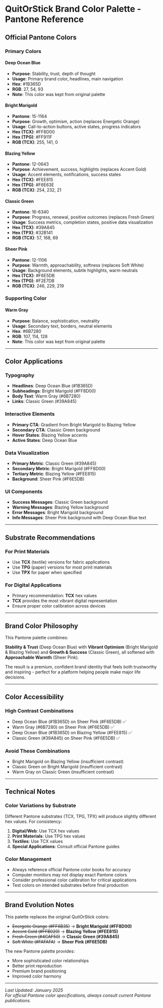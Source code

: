 # QuitOrStick Brand Color Palette - Pantone Reference

## Official Pantone Colors

### Primary Colors

#### Deep Ocean Blue
- **Purpose**: Stability, trust, depth of thought
- **Usage**: Primary brand color, headlines, main navigation
- **Hex**: #1B365D
- **RGB**: 27, 54, 93
- **Note**: This color was kept from original palette

#### Bright Marigold
- **Pantone**: 15-1164
- **Purpose**: Growth, optimism, action (replaces Energetic Orange)
- **Usage**: Call-to-action buttons, active states, progress indicators
- **Hex (TCX)**: #FF8D00
- **Hex (TPG)**: #FF911F
- **RGB (TCX)**: 255, 141, 0

#### Blazing Yellow
- **Pantone**: 12-0643
- **Purpose**: Achievement, success, highlights (replaces Accent Gold)
- **Usage**: Accent elements, notifications, success states
- **Hex (TCX)**: #FEE815
- **Hex (TPG)**: #F6E63E
- **RGB (TCX)**: 254, 232, 21

#### Classic Green
- **Pantone**: 16-6340
- **Purpose**: Progress, renewal, positive outcomes (replaces Fresh Green)
- **Usage**: Success metrics, completion states, positive data visualization
- **Hex (TCX)**: #39A845
- **Hex (TPX)**: #32B141
- **RGB (TCX)**: 57, 168, 69

#### Sheer Pink
- **Pantone**: 12-1106
- **Purpose**: Warmth, approachability, softness (replaces Soft White)
- **Usage**: Background elements, subtle highlights, warm neutrals
- **Hex (TCX)**: #F6E5DB
- **Hex (TPG)**: #F2E7DB
- **RGB (TCX)**: 246, 229, 219

### Supporting Color

#### Warm Gray
- **Purpose**: Balance, sophistication, neutrality
- **Usage**: Secondary text, borders, neutral elements
- **Hex**: #6B7280
- **RGB**: 107, 114, 128
- **Note**: This color was kept from original palette

---

## Color Applications

### Typography
- **Headlines**: Deep Ocean Blue (#1B365D)
- **Subheadings**: Bright Marigold (#FF8D00)
- **Body Text**: Warm Gray (#6B7280)
- **Links**: Classic Green (#39A845)

### Interactive Elements
- **Primary CTA**: Gradient from Bright Marigold to Blazing Yellow
- **Secondary CTA**: Classic Green background
- **Hover States**: Blazing Yellow accents
- **Active States**: Deep Ocean Blue

### Data Visualization
- **Primary Metric**: Classic Green (#39A845)
- **Secondary Metric**: Bright Marigold (#FF8D00)
- **Tertiary Metric**: Blazing Yellow (#FEE815)
- **Background**: Sheer Pink (#F6E5DB)

### UI Components
- **Success Messages**: Classic Green background
- **Warning Messages**: Blazing Yellow background
- **Error Messages**: Bright Marigold background
- **Info Messages**: Sheer Pink background with Deep Ocean Blue text

---

## Substrate Recommendations

### For Print Materials
- Use **TCX** (textile) versions for fabric applications
- Use **TPG** (paper) versions for most print materials
- Use **TPX** for paper when specified

### For Digital Applications
- Primary recommendation: **TCX** hex values
- **TCX** provides the most vibrant digital representation
- Ensure proper color calibration across devices

---

## Brand Color Philosophy

This Pantone palette combines:

**Stability & Trust** (Deep Ocean Blue) with **Vibrant Optimism** (Bright Marigold & Blazing Yellow) and **Growth & Success** (Classic Green), all softened with **Approachable Warmth** (Sheer Pink).

The result is a premium, confident brand identity that feels both trustworthy and inspiring - perfect for a platform helping people make major life decisions.

---

## Color Accessibility

### High Contrast Combinations
- Deep Ocean Blue (#1B365D) on Sheer Pink (#F6E5DB) ✅
- Warm Gray (#6B7280) on Sheer Pink (#F6E5DB) ✅
- Deep Ocean Blue (#1B365D) on Blazing Yellow (#FEE815) ✅
- Classic Green (#39A845) on Sheer Pink (#F6E5DB) ✅

### Avoid These Combinations
- Bright Marigold on Blazing Yellow (insufficient contrast)
- Classic Green on Bright Marigold (insufficient contrast)
- Warm Gray on Classic Green (insufficient contrast)

---

## Technical Notes

### Color Variations by Substrate
Different Pantone substrates (TCX, TPG, TPX) will produce slightly different hex values. For consistency:

1. **Digital/Web**: Use TCX hex values
2. **Print Materials**: Use TPG hex values  
3. **Textiles**: Use TCX values
4. **Special Applications**: Consult official Pantone guides

### Color Management
- Always reference official Pantone color books for accuracy
- Computer monitors may not display exact Pantone colors
- Consider professional color calibration for critical applications
- Test colors on intended substrates before final production

---

## Brand Evolution Notes

This palette replaces the original QuitOrStick colors:
- ~~Energetic Orange (#FF6B35)~~ → **Bright Marigold (#FF8D00)**
- ~~Accent Gold (#FFB020)~~ → **Blazing Yellow (#FEE815)**
- ~~Fresh Green (#4CAF50)~~ → **Classic Green (#39A845)**
- ~~Soft White (#FAFAFA)~~ → **Sheer Pink (#F6E5DB)**

The new Pantone palette provides:
- More sophisticated color relationships
- Better print reproduction
- Premium brand positioning
- Improved color harmony

---

*Last Updated: January 2025*  
*For official Pantone color specifications, always consult current Pantone publications.*